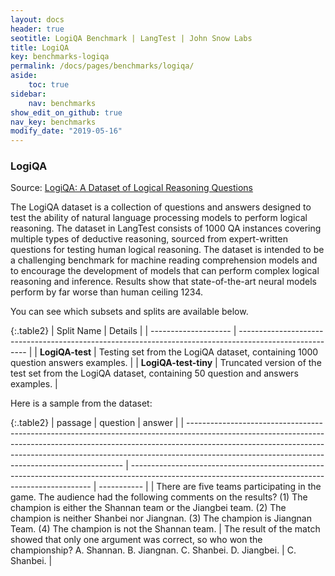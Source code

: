 ```yaml
---
layout: docs
header: true
seotitle: LogiQA Benchmark | LangTest | John Snow Labs
title: LogiQA
key: benchmarks-logiqa
permalink: /docs/pages/benchmarks/logiqa/
aside:
    toc: true
sidebar:
    nav: benchmarks
show_edit_on_github: true
nav_key: benchmarks
modify_date: "2019-05-16"
---
```


### LogiQA
Source: [LogiQA: A Dataset of Logical Reasoning Questions](https://aclanthology.org/2020.findings-emnlp.301/)

The LogiQA dataset is a collection of questions and answers designed to test the ability of natural language processing models to perform logical reasoning. The dataset in LangTest consists of 1000 QA instances covering multiple types of deductive reasoning, sourced from expert-written questions for testing human logical reasoning. The dataset is intended to be a challenging benchmark for machine reading comprehension models and to encourage the development of models that can perform complex logical reasoning and inference. Results show that state-of-the-art neural models perform by far worse than human ceiling 1234.

You can see which subsets and splits are available below.

{:.table2}
| Split Name           | Details                                                                                                 |
| -------------------- | ------------------------------------------------------------------------------------------------------- |
| **LogiQA-test**      | Testing set from the LogiQA dataset, containing 1000 question answers examples.                         |
| **LogiQA-test-tiny** | Truncated version of the test set from the LogiQA dataset, containing 50 question and answers examples. |

Here is a sample from the dataset:

{:.table2}
| passage                                                                                                                                                                                                                                                                                                  | question                                                                                                                                           | answer      |
| -------------------------------------------------------------------------------------------------------------------------------------------------------------------------------------------------------------------------------------------------------------------------------------------------------- | -------------------------------------------------------------------------------------------------------------------------------------------------- | ----------- |
| There are five teams participating in the game. The audience had the following comments on the results? (1) The champion is either the Shannan team or the Jiangbei team. (2) The champion is neither Shanbei nor Jiangnan. (3) The champion is Jiangnan Team. (4) The champion is not the Shannan team. | The result of the match showed that only one argument was correct, so who won the championship?  A. Shannan. B. Jiangnan. C. Shanbei. D. Jiangbei. | C. Shanbei. |
